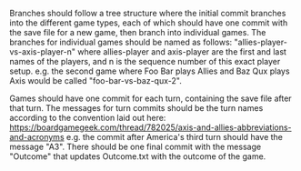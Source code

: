 Branches should follow a tree structure where the initial commit branches into
the different game types, each of which should have one commit with the save
file for a new game, then branch into individual games. The branches for
individual games should be named as follows:
    "allies-player-vs-axis-player-n"
where allies-player and axis-player are the first and last names of the
players, and n is the sequence number of this exact player setup. e.g. the
second game where Foo Bar plays Allies and Baz Qux plays Axis would be called
"foo-bar-vs-baz-qux-2".

Games should have one commit for each turn, containing the save file after that
turn. The messages for turn commits should be the turn names according to the
convention laid out here:
    https://boardgamegeek.com/thread/782025/axis-and-allies-abbreviations-and-acronyms
e.g. the commit after America's third turn should have the message "A3". There
should be one final commit with the message "Outcome" that updates Outcome.txt
with the outcome of the game.
